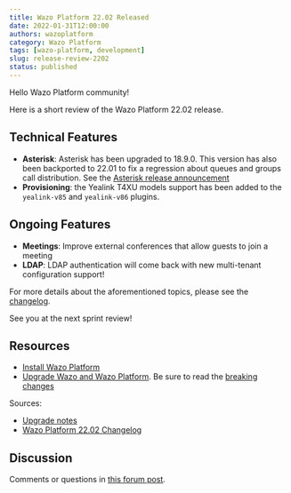 ```yaml
---
title: Wazo Platform 22.02 Released
date: 2022-01-31T12:00:00
authors: wazoplatform
category: Wazo Platform
tags: [wazo-platform, development]
slug: release-review-2202
status: published
---
```


Hello Wazo Platform community!

Here is a short review of the Wazo Platform 22.02 release.

## Technical Features

- **Asterisk**: Asterisk has been upgraded to 18.9.0. This version has also been backported to 22.01
  to fix a regression about queues and groups call distribution. See the [Asterisk release
  announcement](https://www.asterisk.org/asterisk-news/asterisk-18-9-0-now-available/)
- **Provisioning**: the Yealink T4XU models support has been added to the `yealink-v85` and `yealink-v86`
  plugins.

## Ongoing Features

- **Meetings**: Improve external conferences that allow guests to join a meeting
- **LDAP**: LDAP authentication will come back with new multi-tenant configuration support!

For more details about the aforementioned topics, please see the
[changelog](https://wazo-dev.atlassian.net/issues/?jql=project%3DWAZO%20AND%20fixVersion%3D22.02).

See you at the next sprint review!

<!-- truncate -->

## Resources

- [Install Wazo Platform](https://wazo-platform.org/use-cases)
- [Upgrade Wazo and Wazo Platform](/uc-doc/upgrade/). Be sure to read the
  [breaking changes](/uc-doc/upgrade/upgrade_notes#22-02)

Sources:

- [Upgrade notes](/uc-doc/upgrade/upgrade_notes#22-02)
- [Wazo Platform 22.02 Changelog](https://wazo-dev.atlassian.net/issues/?jql=project%3DWAZO%20AND%20fixVersion%3D22.02)

## Discussion

Comments or questions in
[this forum post](https://wazo-platform.discourse.group/t/blog-wazo-platform-22-02-released).
